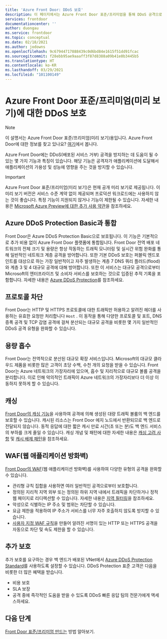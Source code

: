 ```yaml
---
title: 'Azure Front Door: DDoS 보호'
description: 이 페이지에서는 Azure Front Door 표준/프리미엄을 통해 DDoS 공격으로부터 보호하는 방법에 대한 정보를 제공합니다.
services: frontdoor
documentationcenter: ''
author: duongau
ms.service: frontdoor
ms.topic: conceptual
ms.date: 02/18/2021
ms.author: jodowns
ms.openlocfilehash: 9c67944717888439c0d6bd84e1615f51dd91fcac
ms.sourcegitcommit: f28ebb95ae9aaaff3f87d8388a09b41e0b3445b5
ms.translationtype: HT
ms.contentlocale: ko-KR
ms.lasthandoff: 03/29/2021
ms.locfileid: "101100149"
---
```

# <a name="ddos-protection-on-azure-front-door-standardpremium-preview"></a>Azure Front Door 표준/프리미엄(미리 보기)에 대한 DDoS 보호

> [!Note]
> 이 설명서는 Azure Front Door 표준/프리미엄(미리 보기)용입니다. Azure Front Door에 대한 정보를 찾고 있나요? [여기](../front-door-overview.md)에서 봅니다.

Azure Front Door에는 DDoS(배포된 서비스 거부) 공격을 방지하는 데 도움이 될 수 있는 몇 가지 기능과 특징이 있습니다. 해당 기능은 공격자가 애플리케이션에 도달해서 애플리케이션의 가용성 및 성능에 영향을 주는 것을 방지할 수 있습니다.

> [!IMPORTANT]
> Azure Front Door 표준/프리미엄(미리 보기)은 현재 공개 미리 보기로 제공됩니다.
> 이 미리 보기 버전은 서비스 수준 계약 없이 제공되며 프로덕션 워크로드에는 사용하지 않는 것이 좋습니다. 특정 기능이 지원되지 않거나 기능이 제한될 수 있습니다.
> 자세한 내용은 [Microsoft Azure Preview에 대한 추가 사용 약관](https://azure.microsoft.com/support/legal/preview-supplemental-terms/)을 참조하세요.

## <a name="integration-with-azure-ddos-protection-basic"></a>Azure DDoS Protection Basic과 통합

Front Door은 Azure DDoS Protection Basic으로 보호됩니다. 이 기능은 기본적으로 추가 비용 없이 Azure Front Door 플랫폼에 통합됩니다. Front Door 전역 배포 네트워크의 전체 크기 및 용량은 항상 작동하는 트래픽 모니터링 및 실시간 위험 완화를 통해 일반적인 네트워크 계층 공격을 방어합니다. 또한 기본 DDoS 보호는 퍼블릭 엔드포인트를 대상으로 하는 가장 일반적이고 자주 발생하는 계층 7 DNS 쿼리 플러드(flood)와 계층 3 및 4 대규모 공격에 대해 방어합니다. 또한 이 서비스는 대규모 공격으로부터 Microsoft의 엔터프라이즈 및 소비자 서비스를 보호하는 것으로 입증된 추적 기록을 포함합니다. 자세한 내용은 [Azure DDoS Protection](../../security/fundamentals/ddos-best-practices.md)를 참조하세요.

## <a name="protocol-blocking"></a>프로토콜 차단

Front Door는 HTTP 및 HTTPS 프로토콜에 대한 트래픽만 허용하고 알려진 헤더를 사용하는 유효한 요청만 처리합니다 `Host` . 이 동작을 통해 다양한 프로토콜 및 포트, DNS 증폭 공격 및 TCP 감염 공격에 걸쳐 분산되는 대규모 공격을 비롯한 몇 가지 일반적인 DDoS 공격 유형을 완화할 수 있습니다.

## <a name="capacity-absorption"></a>용량 흡수

Front Door는 전역적으로 분산된 대규모 확장 서비스입니다. Microsoft의 대규모 클라우드 제품을 비롯한 많은 고객이 초당 수백, 수천 개의 요청을 받을 수 있습니다. Front Door는 Azure 네트워크의 가장자리에 있으며, 흡수 및 지리적으로 대규모 볼륨 공격을 분리합니다. 이로 인해 악의적인 트래픽이 Azure 네트워크의 가장자리보다 더 이상 이동하지 못하게 할 수 있습니다.

## <a name="caching"></a>캐싱

[Front Door의 캐싱 기능](concept-caching.md)을 사용하여 공격에 의해 생성된 대량 트래픽 볼륨의 백 엔드를 보호할 수 있습니다. 캐시된 리소스는 Front Door 에지 노드에서 반환되므로 백 엔드로 전달되지 않습니다. 동적 응답에 대한 짧은 캐시 만료 시간(초 또는 분)도 백 엔드 서비스의 부하를 크게 줄일 수 있습니다. 캐싱 개념 및 패턴에 대한 자세한 내용은 [캐싱 고려 사항](/azure/architecture/best-practices/caching) 및 [캐시 배제 패턴](/azure/architecture/patterns/cache-aside)을 참조하세요.

## <a name="web-application-firewall-waf"></a>WAF(웹 애플리케이션 방화벽)

[Front Door의 WAF](../../web-application-firewall/afds/afds-overview.md)(웹 애플리케이션 방화벽)를 사용하여 다양한 유형의 공격을 완화할 수 있습니다.

* 관리형 규칙 집합을 사용하면 여러 일반적인 공격으로부터 보호합니다.
* 정의된 지리적 지역 외부 또는 정의된 하위 지역 내에서 트래픽을 차단하거나 정적 웹 페이지로 리디렉션할 수 있습니다. 자세한 내용은 [지역 필터링](../../web-application-firewall/afds/waf-front-door-geo-filtering.md)을 참조하세요.
* 악성으로 식별하는 IP 주소 및 범위는 차단할 수 있습니다.
* 요금 제한을 적용하여 IP 주소가 서비스를 너무 자주 호출하지 않도록 방지할 수 있습니다.
* [사용자 지정 WAF 규칙](../../web-application-firewall/afds/waf-front-door-custom-rules.md)을 만들어 알려진 서명이 있는 HTTP 또는 HTTPS 공격을 자동으로 차단 및 속도 제한을 할 수 있습니다.

## <a name="for-further-protection"></a>추가 보호

추가 보호를 요구하는 경우 백 엔드가 배포된 VNet에서 [Azure DDoS Protection Standard](../../security/fundamentals/ddos-best-practices.md#ddos-protection-standard)를 사용하도록 설정할 수 있습니다. DDoS Protection 표준 고객은 다음을 비롯한 더 많은 혜택을 받습니다.

* 비용 보호
* SLA 보장
* 공격 중에 즉각적인 도움을 받을 수 있도록 DDoS 빠른 응답 팀의 전문가에게 액세스하세요.

## <a name="next-steps"></a>다음 단계

[Front Door 표준/프리미엄 만드는](create-front-door-portal.md) 방법 알아보기.
